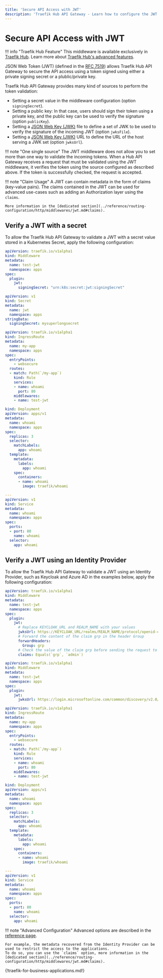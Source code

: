```yaml
---
title: 'Secure API Access with JWT'
description: 'Traefik Hub API Gateway - Learn how to configure the JWT Authentication middleware for Ingress management.'
---
```


# Secure API Access with JWT

!!! info "Traefik Hub Feature"
    This middleware is available exclusively in [Traefik Hub](https://traefik.io/traefik-hub/). Learn more about [Traefik Hub's advanced features](https://doc.traefik.io/traefik-hub/api-gateway/intro).

JSON Web Token (JWT) (defined in the [RFC 7519](https://tools.ietf.org/html/rfc7519)) allows
Traefik Hub API Gateway to secure the API access using a token signed using either a private signing secret or a plublic/private key.

Traefik Hub API Gateway provides many kind of sources to perform the token validation:

- Setting a secret value in the middleware configuration (option `signingSecret`).
- Setting a public key: In that case, users should sign their token using a private key, and the public key can be used to verify the signature (option `publicKey`).
- Setting a [JSON Web Key (JWK)](https://datatracker.ietf.org/doc/html/rfc7517) file to define a set of JWK to be used to verify the signature of the incoming JWT (option `jwksFile`).
- Setting a [JSON Web Key (JWK)](https://datatracker.ietf.org/doc/html/rfc7517) URL to define the URL of the host serving a JWK set (option `jwksUrl`).

!!! note "One single source"
    The JWT middleware does not allow you to set more than one way to validate the incoming tokens.
    When a Hub API Gateway receives a request that must be validated using the JWT middleware, it verifies the token using the source configured as described above.
    If the token is successfully checked, the request is accepted.

!!! note "Claim Usage"
    A JWT can contain metadata in the form of claims (key-value pairs).
    The claims contained in the JWT can be used for advanced use-cases such as adding an Authorization layer using the `claims`.

    More information in the [dedicated section](../reference/routing-configuration/http/middlewares/jwt.md#claims).

## Verify a JWT with a secret

To allow the Traefik Hub API Gateway to validate a JWT with a secret value stored in a Kubernetes Secret, apply the following configuration:

```yaml tab="Middleware JWT"
apiVersion: traefik.io/v1alpha1
kind: Middleware
metadata:
  name: test-jwt
  namespace: apps
spec:
  plugin:
    jwt:
      signingSecret: "urn:k8s:secret:jwt:signingSecret"
```

```yaml tab="Kubernetes Secret"
apiVersion: v1
kind: Secret
metadata:
  name: jwt
  namespace: apps
stringData:
  signingSecret: mysuperlongsecret
```

```yaml tab="IngressRoute"
apiVersion: traefik.io/v1alpha1
kind: IngressRoute
metadata:
  name: my-app
  namespace: apps
spec:
  entryPoints:
    - websecure
  routes:
  - match: Path(`/my-app`)
    kind: Rule
    services:
    - name: whoami
      port: 80
    middlewares:
    - name: test-jwt
```

```yaml tab="Service & Deployment"
kind: Deployment
apiVersion: apps/v1
metadata:
  name: whoami
  namespace: apps
spec:
  replicas: 3
  selector:
    matchLabels:
      app: whoami
  template:
    metadata:
      labels:
        app: whoami
    spec:
      containers:
      - name: whoami
        image: traefik/whoami

---
apiVersion: v1
kind: Service
metadata:
  name: whoami
  namespace: apps
spec:
  ports:
  - port: 80
    name: whoami
  selector:
    app: whoami
```

## Verify a JWT using an Identity Provider

To allow the Traefik Hub API Gateway to validate a JWT using an Identity Provider, such as Keycloak and Azure AD in the examples below, apply the following configuration:

```yaml tab="JWKS with Keycloak URL"
apiVersion: traefik.io/v1alpha1
kind: Middleware
metadata:
  name: test-jwt
  namespace: apps
spec:
  plugin:
    jwt:
      # Replace KEYCLOAK_URL and REALM_NAME with your values
      jwksUrl: https://KEYCLOAK_URL/realms/REALM_NAME/protocol/openid-connect/certs
      # Forward the content of the claim grp in the header Group
      forwardHeaders:
        Group: grp
      # Check the value of the claim grp before sending the request to the backend
      claims: Equals(`grp`, `admin`)
```

```yaml tab="JWKS with Azure AD URL"
apiVersion: traefik.io/v1alpha1
kind: Middleware
metadata:
  name: test-jwt
  namespace: apps
spec:
  plugin:
    jwt:
      jwksUrl: https://login.microsoftonline.com/common/discovery/v2.0/keys
```

```yaml tab="IngressRoute"
apiVersion: traefik.io/v1alpha1
kind: IngressRoute
metadata:
  name: my-app
  namespace: apps
spec:
  entryPoints:
    - websecure
  routes:
  - match: Path(`/my-app`)
    kind: Rule
    services:
    - name: whoami
      port: 80
    middlewares:
    - name: test-jwt
``` 

```yaml tab="Service & Deployment"
kind: Deployment
apiVersion: apps/v1
metadata:
  name: whoami
  namespace: apps
spec:
  replicas: 3
  selector:
    matchLabels:
      app: whoami
  template:
    metadata:
      labels:
        app: whoami
    spec:
      containers:
      - name: whoami
        image: traefik/whoami

---
apiVersion: v1
kind: Service
metadata:
  name: whoami
  namespace: apps
spec:
  ports:
  - port: 80
    name: whoami
  selector:
    app: whoami
```

!!! note "Advanced Configuration"
    Advanced options are described in the [reference page](../reference/routing-configuration/http/middlewares/jwt.md).

    For example, the metadata recovered from the Identity Provider can be used to restrict the access to the applications.
    To do so, you can use the `claims` option, more information in the [dedicated section](../reference/routing-configuration/http/middlewares/jwt.md#claims).

{!traefik-for-business-applications.md!}
